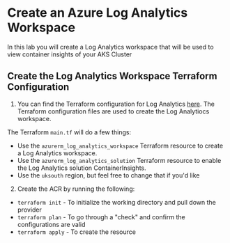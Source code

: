 # Create an Azure Log Analytics Workspace

In this lab you will create a Log Analytics workspace that will be used to view container insights of your AKS Cluster

## Create the Log Analytics Workspace Terraform Configuration

1. You can find the Terraform configuration for Log Analytics [here](https://github.com/thomast1906/DevOps-The-Hard-Way-Azure/tree/main/Terraform-AZURE-Services-Creation/Log-Analytics). The Terraform configuration files are used to create the Log Analytiocs workspace. 

The Terraform `main.tf` will do a few things:
- Use the `azurerm_log_analytics_workspace` Terraform resource to create a Log Analytics workspace. 
- Use the `azurerm_log_analytics_solution` Terraform resource to enable the Log Analytics solution ContainerInsights. 
- Use the `uksouth` region, but feel free to change that if you'd like

2. Create the ACR by running the following:
- `terraform init` - To initialize the working directory and pull down the provider
- `terraform plan` - To go through a "check" and confirm the configurations are valid
- `terraform apply` - To create the resource
